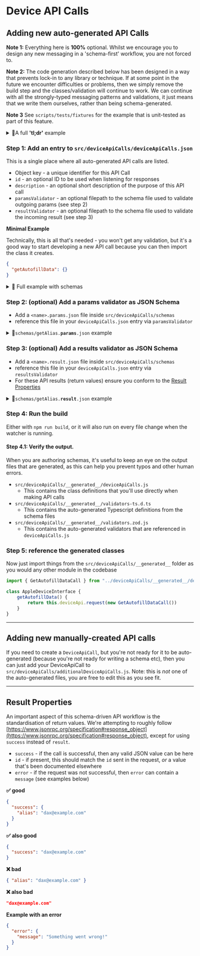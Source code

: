 # Device API Calls

## Adding new auto-generated API Calls

**Note 1:** Everything here is **100%** optional. Whilst we encourage you to design any new messaging in a 'schema-first' workflow, you are not forced to. 

**Note 2:** The code generation described below has been designed in a way that prevents lock-in to any library or technique.
If at some point in the future we encounter difficulties or problems, then we simply remove the build step and the classes/validation will continue to work. We can continue with all the strongly-typed messaging patterns and validations, 
it just means that we write them ourselves, rather than being schema-generated.

**Note 3** See `scripts/tests/fixtures` for the example that is unit-tested as part of this feature. 

<details>
<summary>📝A full <b>'tl;dr'</b> example</summary>

**Create an entry in `src/deviceApiCalls/deviceApiCalls.json`**
```json
{
  "example": {
    "paramsValidator": "schemas/example.params.json"
  }
}
```

**Create a schema in `src/deviceApiCalls/schemas/example.params.json` (relative reference above)**
```json
{
  "$schema": "http://json-schema.org/draft-07/schema#",
  "title": "ExampleParams",
  "type": "object",
  "properties": {
    "secret": {
      "type": "string"
    }
  },
  "required": [
    "secret"
  ]
}
```

**✅ the following is generated: DeviceApiCall in `src/deviceApiCalls/__generated__/deviceApiCalls.js`**

```javascript
import { exampleParamsSchema } from "./validators.zod.js"
import { DeviceApiCall } from "../../../packages/device-api";

/**
 * @extends {DeviceApiCall<exampleParamsSchema, any>} 
 */
export class ExampleCall extends DeviceApiCall {
  method = "example"
  paramsValidator = exampleParamsSchema
}
```

</details>

### Step 1: Add an entry to `src/deviceApiCalls/deviceApiCalls.json`

This is a single place where all auto-generated API calls are listed. 

- Object key - a unique identifier for this API Call
- `id` - an optional ID to be used when listening for responses
- `description` - an optional short description of the purpose of this API call
- `paramsValidator` - an optional filepath to the schema file used to validate outgoing params (see step 2)
- `resultValidator` - an optional filepath to the schema file used to validate the incoming result (see step 3)

**Minimal Example**

Technically, this is all that's needed - you won't get any validation, but it's a good way to
start developing a new API call because you can then import the class it creates.

```json
{
  "getAutofillData": {}
}

```

<details>
<summary>📝 Full example with schemas</summary>

**With all fields**

Notice how `paramsValidator` and `resultValidator` are using relative file paths
to JSON files that live within `schema`

```json
{
  "getAutofillData": {
    "id": "getAutofillDataResponse",
    "description": "Request autofill information from the device",
    "paramsValidator": "./schemas/getAutofillData.params.json",
    "resultValidator": "./schemas/getAutofillData.result.json"
  }
}
```
</details>

### Step 2: (optional) Add a params validator as JSON Schema
 
- Add a `<name>.params.json` file inside `src/deviceApiCalls/schemas`
- reference this file in your `deviceApiCalls.json` entry via `paramsValidator`
    
<details>
<summary>📝<code>schemas/getAlias.<b>params</b>.json</code> example</summary>

```json
{
  "$schema": "http://json-schema.org/draft-07/schema#",
  "title": "GetAliasParams",
  "type": "object",
  "properties": {
    "requiresUserPermission": { 
      "type": "boolean"
    },
    "shouldConsumeAliasIfProvided": {
      "type": "boolean"
    }
  },
  "required": [
    "requiresUserPermission",
    "shouldConsumeAliasIfProvided"
  ]
}
```
</details>

### Step 3: (optional) Add a results validator as JSON Schema

- Add a `<name>.result.json` file inside `src/deviceApiCalls/schemas`
- reference this file in your `deviceApiCalls.json` entry via `resultsValidator`
- For these API results (return values) ensure you conform to the [Result Properties](#Result-properties)

<details>
<summary>📝<code>schemas/getAlias.<b>result</b>.json</code> example</summary>

```json
{
  "$schema": "http://json-schema.org/draft-07/schema#",
  "title": "GetAliasResult",
  "type": "object",
  "additionalProperties": false,
  "properties": {
    "success": {
      "type": "object",
      "additionalProperties": false,
      "properties": {
        "alias": {
          "type": "string"
        }
      },
      "required": [
        "alias"
      ]
    }
  },
  "required": [
    "success"
  ]
}
```

That schema defines the following response:

```json
{
  "success": {
    "alias": "dax"
  }
}
```

</details>

### Step 4: Run the build

Either with `npm run build`, or it will also run on every file change when the watcher is running.

#### Step 4.1: Verify the output.

When you are authoring schemas, it's useful to keep an eye on the output files that
are generated, as this can help you prevent typos and other human errors. 

- `src/deviceApiCalls/__generated__/deviceApiCalls.js`
  - This contains the class definitions that you'll use directly when making API calls
- `src/deviceApiCalls/__generated__/validators-ts.d.ts`
  - This contains the auto-generated Typescript definitions from the schema files
- `src/deviceApiCalls/__generated__/validators.zod.js`
  - This contains the auto-generated validators that are referenced in `deviceApiCalls.js`

### Step 5: reference the generated classes 

Now just import things from the `src/deviceApiCalls/__generated__` folder as you would any other module in the codebase

```javascript
import { GetAutofillDataCall } from "../deviceApiCalls/__generated__/deviceApiCalls"

class AppleDeviceInterface {
    getAutofillData() {
        return this.deviceApi.request(new GetAutofillDataCall())
    }
}
```

--- 

## Adding new manually-created API calls

If you need to create a `DeviceApiCall`, but you're not ready for it to be auto-generated (because 
you're not ready for writing a schema etc), then you can just add your DeviceApiCall to `src/deviceApiCalls/additionalDeviceApiCalls.js`. Note: this is *not* one of the auto-generated files, you are free to edit this as you see fit.

--- 

## Result Properties

An important aspect of this schema-driven API workflow is the standardisation of return values. We're attempting to roughly follow [https://www.jsonrpc.org/specification#response_object](https://www.jsonrpc.org/specification#response_object), except for using `success` instead of `result`. 

- `success` - if the call is successful, then any valid JSON value can be here  
- `id` - if present, this should match the `id` sent in the request, *or* a value that's been documented elsewhere
- `error` - if the request was not successful, then `error` can contain a `message` (see examples below) 

**✅ good**

```json
{
  "success": {
    "alias": "dax@example.com" 
  }
}
```

**✅ also good**

```json
{
  "success": "dax@example.com"
}
```

**❌ bad**
```json
{ "alias": "dax@example.com" }
```


**❌ also bad**
```json
"dax@example.com"
```

**Example with an error**

```json
{
  "error": {
    "message": "Something went wrong!"
  }
}
```
